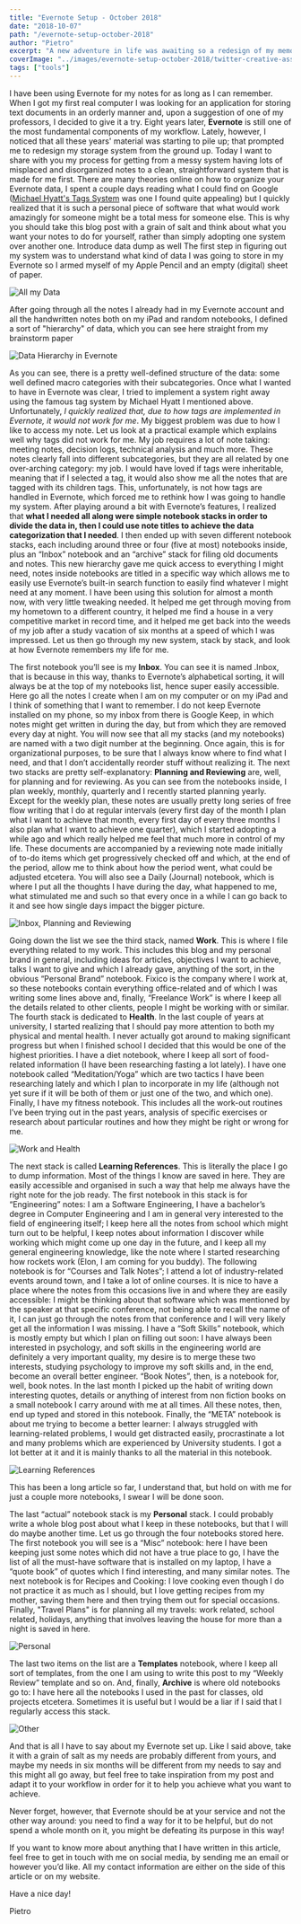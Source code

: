 ```yaml
---
title: "Evernote Setup - October 2018"
date: "2018-10-07"
path: "/evernote-setup-october-2018"
author: "Pietro"
excerpt: "A new adventure in life was awaiting so a redesign of my memory was very much required. Explore how I use Evernote as an extension of my brbane to make it easier for me to work and remember stuff."
coverImage: "../images/evernote-setup-october-2018/twitter-creative-asset.jpg"
tags: ["tools"]
---
```


I have been using Evernote for my notes for as long as I can remember. When I got my first real computer I was looking for an application for storing text documents in an orderly manner and, upon a suggestion of one of my professors, I decided to give it a try.
Eight years later, **Evernote** is still one of the most fundamental components of my workflow. Lately, however, I noticed that all these years' material was starting to pile up; that prompted me to redesign my storage system from the ground up.
Today I want to share with you my process for getting from a messy system having lots of misplaced and disorganized notes to a clean, straightforward system that is made for me first.
There are many theories online on how to organize your Evernote data, I spent a couple days reading what I could find on Google ([Michael Hyatt's Tags System](https://michaelhyatt.com/evernote-tags/) was one I found quite appealing) but I quickly realized that it is such a personal piece of software that what would work amazingly for someone might be a total mess for someone else. This is why you should take this blog post with a grain of salt and think about what you want your notes to do for yourself, rather than simply adopting one system over another one.
Introduce data dump as well
The first step in figuring out my system was to understand what kind of data I was going to store in my Evernote so I armed myself of my Apple Pencil and an empty (digital) sheet of paper.

![All my Data](../images/evernote-setup-october-2018/Evernote-Brain-Dump.jpg)

After going through all the notes I already had in my Evernote account and all the handwritten notes both on my iPad and random notebooks, I defined a sort of "hierarchy" of data, which you can see here straight from my brainstorm paper

![Data Hierarchy in Evernote](../images/evernote-setup-october-2018/Evernote-Brain-Dump-2.jpg)

As you can see, there is a pretty well-defined structure of the data: some well defined macro categories with their subcategories. Once what I wanted to have in Evernote was clear, I tried to implement a system right away using the famous tag system by Michael Hyatt I mentioned above.
Unfortunately, *I quickly realized that, due to how tags are implemented in Evernote, it would not work for me*.
My biggest problem was due to how I like to access my note. Let us look at a practical example which explains well why tags did not work for me.
My job requires a lot of note taking: meeting notes, decision logs, technical analysis and much more. These notes clearly fall into different subcategories, but they are all related by one over-arching category: my job. I would have loved if tags were inheritable, meaning that if I selected a tag, it would also show me all the notes that are tagged with its children tags.
This, unfortunately, is not how tags are handled in Evernote, which forced me to rethink how I was going to handle my system.
After playing around a bit with Evernote’s features, I realized that **what I needed all along were simple notebook stacks in order to divide the data in, then I could use note titles to achieve the data categorization that I needed**.
I then ended up with seven different notebook stacks, each including around three or four (five at most) notebooks inside, plus an “Inbox” notebook and an “archive” stack for filing old documents and notes.
This new hierarchy gave me quick access to everything I might need, notes inside notebooks are titled in a specific way which allows me to easily use Evernote’s built-in search function to easily find whatever I might need at any moment.
I have been using this solution for almost a month now, with very little tweaking needed. It helped me get through moving from my hometown to a different country, it helped me find a house in a very competitive market in record time, and it helped me get back into the weeds of my job after a study vacation of six months at a speed of which I was impressed.
Let us then go through my new system, stack by stack, and look at how Evernote remembers my life for me.

The first notebook you’ll see is my **Inbox**. You can see it is named .Inbox, that is because in this way, thanks to Evernote’s alphabetical sorting, it will always be at the top of my notebooks list, hence super easily accessible. Here go all the notes I create when I am on my computer or on my iPad and I think of something that I want to remember. I do not keep Evernote installed on my phone, so my inbox from there is Google Keep, in which notes might get written in during the day, but from which they are removed every day at night.
You will now see that all my stacks (and my notebooks) are named with a two digit number at the beginning. Once again, this is for organizational purposes, to be sure that I always know where to find what I need, and that I don’t accidentally reorder stuff without realizing it.
The next two stacks are pretty self-explanatory: **Planning and Reviewing** are, well, for planning and for reviewing. As you can see from the notebooks inside, I plan weekly, monthly, quarterly and I recently started planning yearly. Except for the weekly plan, these notes are usually pretty long series of free flow writing that I do at regular intervals (every first day of the month I plan what I want to achieve that month, every first day of every three months I also plan what I want to achieve one quarter), which I started adopting a while ago and which really helped me feel that much more in control of my life. These documents are accompanied by a reviewing note made initially of to-do items which get progressively checked off and which, at the end of the period, allow me to think about how the period went, what could be adjusted etcetera. You will also see a Daily (Journal) notebook, which is where I put all the thoughts I have during the day, what happened to me, what stimulated me and such so that every once in a while I can go back to it and see how single days impact the bigger picture.

![Inbox, Planning and Reviewing](../images/evernote-setup-october-2018/Evernote-Stacks.jpg)

Going down the list we see the third stack, named **Work**. This is where I file everything related to my work. This includes this blog and my personal brand in general, including ideas for articles, objectives I want to achieve, talks I want to give and which I already gave, anything of the sort, in the obvious “Personal Brand” notebook. Fixico is the company where I work at, so these notebooks contain everything office-related and of which I was writing some lines above and, finally, “Freelance Work” is where I keep all the details related to other clients, people I might be working with or similar.
The fourth stack is dedicated to **Health**. In the last couple of years at university, I started realizing that I should pay more attention to both my physical and mental health. I never actually got around to making significant progress but when I finished school I decided that this would be one of the highest priorities. I have a diet notebook, where I keep all sort of food-related information (I have been researching fasting a lot lately). I have one notebook called “Meditation/Yoga” which are two tactics I have been researching lately and which I plan to incorporate in my life (although not yet sure if it will be both of them or just one of the two, and which one). Finally, I have my fitness notebook. This includes all the work-out routines I’ve been trying out in the past years, analysis of specific exercises or research about particular routines and how they might be right or wrong for me.

![Work and Health](../images/evernote-setup-october-2018/Evernote-Stacks-1.jpg)

The next stack is called **Learning References**. This is literally the place I go to dump information. Most of the things I know are saved in here. They are easily accessible and organised in such a way that help me always have the right note for the job ready. The first notebook in this stack is for “Engineering” notes: I am a Software Engineering, I have a bachelor’s degree in Computer Engineering and I am in general very interested to the field of engineering itself; I keep here all the notes from school which might turn out to be helpful, I keep notes about information I discover while working which might come up one day in the future, and I keep all my general engineering knowledge, like the note where I started researching how rockets work (Elon, I am coming for you buddy). The following notebook is for “Courses and Talk Notes”; I attend a lot of industry-related events around town, and I take a lot of online courses. It is nice to have a place where the notes from this occasions live in and where they are easily accessible: I might be thinking about that software which was mentioned by the speaker at that specific conference, not being able to recall the name of it, I can just go through the notes from that conference and I will very likely get all the information I was missing. I have a “Soft Skills” notebook, which is mostly empty but which I plan on filling out soon: I have always been interested in psychology, and soft skills in the engineering world are definitely a very important quality, my desire is to merge these two interests, studying psychology to improve my soft skills and, in the end, become an overall better engineer. “Book Notes”, then, is a notebook for, well, book notes. In the last month I picked up the habit of writing down interesting quotes, details or anything of interest from non fiction books on a small notebook I carry around with me at all times. All these notes, then, end up typed and stored in this notebook. Finally, the “META” notebook is about me trying to become a better learner: I always struggled with learning-related problems, I would get distracted easily, procrastinate a lot and many problems which are experienced by University students. I got a lot better at it and it is mainly thanks to all the material in this notebook.

![Learning References](../images/evernote-setup-october-2018/Evernote-Stacks-2.jpg)

This has been a long article so far, I understand that, but hold on with me for just a couple more notebooks, I swear I will be done soon.

The last “actual” notebook stack is my **Personal** stack. I could probably write a whole blog post about what I keep in these notebooks, but that I will do maybe another time. Let us go through the four notebooks stored here. The first notebook you will see is a “Misc” notebook: here I have been keeping just some notes which did not have a true place to go, I have the list of all the must-have software that is installed on my laptop, I have a “quote book” of quotes which I find interesting, and many similar notes. The next notebook is for Recipes and Cooking: I love cooking even though I do not practice it as much as I should, but I love getting recipes from my mother, saving them here and then trying them out for special occasions. Finally, "Travel Plans" is for planning all my travels: work related, school related, holidays, anything that involves leaving the house for more than a night is saved in here.

![Personal](images/evernote-setup-october/Evernote-Stacks-3.jpg)

The last two items on the list are a **Templates** notebook, where I keep all sort of templates, from the one I am using to write this post to my “Weekly Review” template and so on.
And, finally, **Archive** is where old notebooks go to: I have here all the notebooks I used in the past for classes, old projects etcetera. Sometimes it is useful but I would be a liar if I said that I regularly access this stack.

![Other](../images/evernote-setup-october-2018/Evernote-Stacks-4.jpg)

And that is all I have to say about my Evernote set up. Like I said above, take it with a grain of salt as my needs are probably different from yours, and maybe my needs in six months will be different from my needs to say and this might all go away, but feel free to take inspiration from my post and adapt it to your workflow in order for it to help you achieve what you want to achieve.

Never forget, however, that Evernote should be at your service and not the other way around: you need to find a way for it to be helpful, but do not spend a whole month on it, you might be defeating its purpose in this way!

If you want to know more about anything that I have written in this article, feel free to get in touch with me on social media, by sending me an email or however you’d like. All my contact information are either on the side of this article or on my website.

Have a nice day!

Pietro
